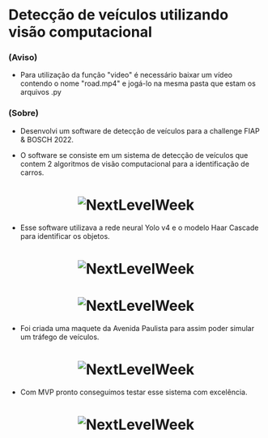
# Detecção de veículos utilizando visão computacional

### (Aviso) 
- Para utilização da função "video" é necessário baixar um vídeo contendo o nome "road.mp4" e jogá-lo na mesma pasta que estam os arquivos .py

### (Sobre)
- Desenvolvi um software de detecção de veículos para a challenge FIAP & BOSCH 2022.

- O software se consiste em um sistema de detecção de veículos que contem 2 algoritmos de visão computacional para a identificação de carros.
<h1 align="center">
  <img alt="NextLevelWeek" title="#NextLevelWeek" src="https://user-images.githubusercontent.com/111460258/208217573-04859efa-200f-4dfc-91e0-78a4b74b4fe3.png" />
</h1>

- Esse software utilizava a rede neural Yolo v4 e o modelo Haar Cascade para identificar os objetos.

<h1 align="center">
  <img alt="NextLevelWeek" title="#NextLevelWeek" src="https://user-images.githubusercontent.com/111460258/208217871-bd2b00f1-f3d6-487e-bf1f-cf70a85e660e.png" />
</h1>

<h1 align="center">
  <img alt="NextLevelWeek" title="#NextLevelWeek" src="https://user-images.githubusercontent.com/111460258/208217910-f60aa7b1-9327-4f03-bfae-15db69b096a9.png" />
</h1>

- Foi criada uma maquete da Avenida Paulista para assim poder simular um tráfego de veículos.

<h1 align="center">
  <img alt="NextLevelWeek" title="#NextLevelWeek" src="https://user-images.githubusercontent.com/111460258/208218028-1b80ef7d-3699-4fc7-a441-ea6b8d0b77de.png" />
</h1>

- Com MVP pronto conseguimos testar esse sistema com excelência.

<h1 align="center">
  <img alt="NextLevelWeek" title="#NextLevelWeek" src="https://user-images.githubusercontent.com/111460258/208218088-8b93835f-da35-4174-9b3d-164de036d9e5.png" />
</h1>
